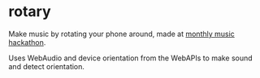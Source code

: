 # rotary
Make music by rotating your phone around, made at [monthly music hackathon](monthlymusichackathon.org).

Uses WebAudio and device orientation from the WebAPIs to make sound and detect orientation.
